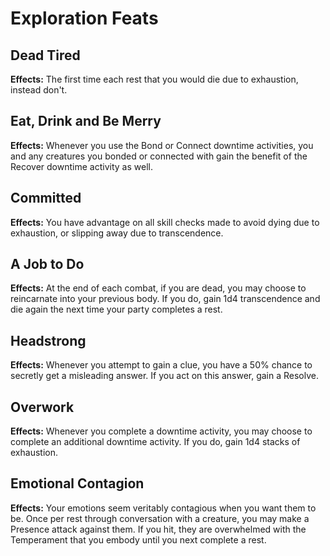 # Exploration Feats

## Dead Tired

**Effects:** The first time each rest that you would die due to exhaustion, instead don't.

## Eat, Drink and Be Merry

**Effects:** Whenever you use the Bond or Connect downtime activities, you and any creatures you bonded or connected with gain the benefit of the Recover downtime activity as well.

## Committed

**Effects:** You have advantage on all skill checks made to avoid dying due to exhaustion, or slipping away due to transcendence.

## A Job to Do

**Effects:** At the end of each combat, if you are dead, you may choose to reincarnate into your previous body. If you do, gain 1d4 transcendence and die again the next time your party completes a rest.

## Headstrong

**Effects:** Whenever you attempt to gain a clue, you have a 50% chance to secretly get a misleading answer. If you act on this answer, gain a Resolve.

## Overwork

**Effects:** Whenever you complete a downtime activity, you may choose to complete an additional downtime activity. If you do, gain 1d4 stacks of exhaustion.

## Emotional Contagion

**Effects:** Your emotions seem veritably contagious when you want them to be. Once per rest through conversation with a creature, you may make a Presence attack against them. If you hit, they are overwhelmed with the Temperament that you embody until you next complete a rest.
